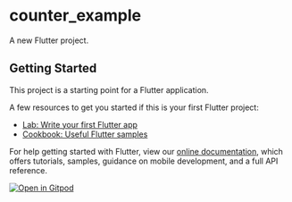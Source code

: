 # counter_example

A new Flutter project.

## Getting Started

This project is a starting point for a Flutter application.

A few resources to get you started if this is your first Flutter project:

- [Lab: Write your first Flutter app](https://flutter.dev/docs/get-started/codelab)
- [Cookbook: Useful Flutter samples](https://flutter.dev/docs/cookbook)

For help getting started with Flutter, view our
[online documentation](https://flutter.dev/docs), which offers tutorials,
samples, guidance on mobile development, and a full API reference.

[![Open in Gitpod](https://gitpod.io/button/open-in-gitpod.svg)](https://gitpod.io/#https://github.com/Abhilash-Chandran/flutter_command/counter_example)
